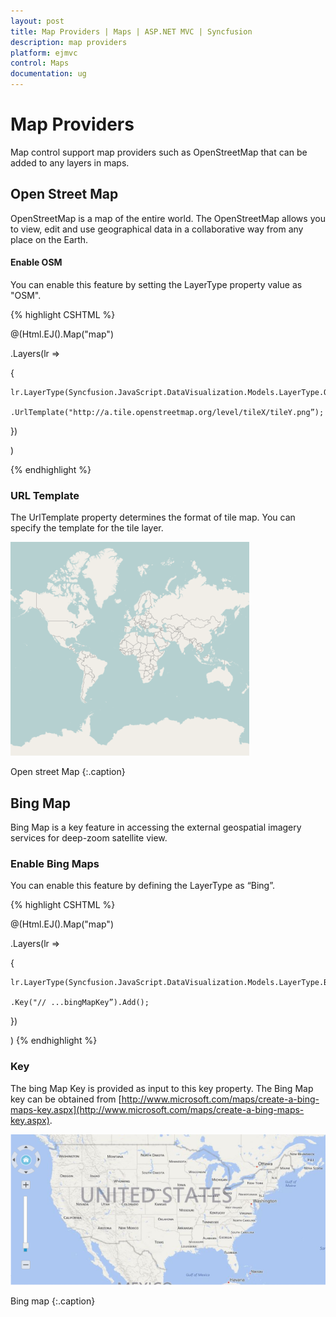 ```yaml
---
layout: post
title: Map Providers | Maps | ASP.NET MVC | Syncfusion
description: map providers
platform: ejmvc
control: Maps
documentation: ug
---
```


# Map Providers

Map control support map providers such as OpenStreetMap that can be added to any layers in maps.

## Open Street Map

OpenStreetMap is a map of the entire world. The OpenStreetMap allows you to view, edit and use geographical data in a collaborative way from any place on the Earth.

#### Enable OSM

You can enable this feature by setting the LayerType property value as "OSM".



{% highlight CSHTML %}

@(Html.EJ().Map("map")

.Layers(lr =>

{

	lr.LayerType(Syncfusion.JavaScript.DataVisualization.Models.LayerType.OSM)

	.UrlTemplate("http://a.tile.openstreetmap.org/level/tileX/tileY.png”);

})           

) 

{% endhighlight %}

### URL Template

The UrlTemplate property determines the format of tile map. You can specify the template for the tile layer. 


![](Map-Providers_images/Map-Providers_img1.png)

Open street Map
{:.caption}

## Bing Map

Bing Map is a key feature in accessing the external geospatial imagery services for deep-zoom satellite view. 

### Enable Bing Maps

You can enable this feature by defining the LayerType as “Bing”.



{% highlight CSHTML %}

@(Html.EJ().Map("map")

.Layers(lr =>

{

	lr.LayerType(Syncfusion.JavaScript.DataVisualization.Models.LayerType.Bing)

	.Key("// ...bingMapKey”).Add();

})           

) 
{% endhighlight %}

### Key

The bing Map Key is provided as input to this key property. The Bing Map key can be obtained from [http://www.microsoft.com/maps/create-a-bing-maps-key.aspx](http://www.microsoft.com/maps/create-a-bing-maps-key.aspx). 



![](Map-Providers_images/Map-Providers_img2.png)

Bing map
{:.caption}

